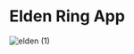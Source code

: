 # Elden Ring App

![elden (1)](https://user-images.githubusercontent.com/51385145/225118835-9a3444d2-a840-43b4-812f-98a84405af23.gif)
